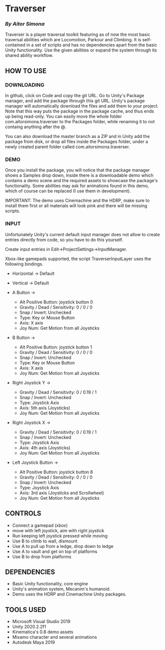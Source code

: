 # Traverser
### *By Aitor Simona*

Traverser is a player traversal toolkit featuring as of now the most basic traversal abilities which are Locomotion, Parkour and Climbing. It is self-contained in a set of scripts and has no dependencies apart from the basic Unity functionality. Use the given abilities or expand the system through its shared ability workflow.

## HOW TO USE 

### DOWNLOADING

In github, click on Code and copy the git URL. Go to Unity's Package manager, and add the package through this git URL. Unity's package manager will automatically
download the files and add them to your project. Note that this way puts the package in the package cache, and thus ends up being read-only. You can easily 
move the whole folder com.aitorsimona.traverser to the Packages folder, while renaming it to not containg anything after the @. 

You can also download the master branch as a ZIP and in Unity add the package from disk, or 
drop all files inside the Packages folder, under a newly created parent folder called com.aitorsimona.traverser.

### DEMO

Once you install the package, you will notice that the package manager shows a Samples drop down,
inside there is a downloadable demo which contains a demo scene and the required assets to showcase
the package's functionality. Some abilities may ask for animations found in this demo, which of course
can be replaced (I use them in development). 

IMPORTANT: The demo uses Cinemachine and the HDRP, make sure to install them first or all materials
will look pink and there will be missing scripts. 

### INPUT

Unfortunately Unity's current default input manager does not allow to create entries directly from code, so you have to do this yourself.

Create input entries in Edit->ProjectSettings->InputManager.

Xbox-like gamepads supported, the script TraverserInputLayer uses the following bindings.

- Horizontal -> Default

- Vertical -> Default

- A Button -> 
	- Alt Positive Button: joystick button 0
	- Gravity / Dead / Sensitivity: 0 / 0 / 0
	- Snap / Invert: Unchecked
	- Type: Key or Mouse Button
	- Axis: X axis
	- Joy Num: Get Motion from all Joysticks

- B Button -> 
	- Alt Positive Button: joystick button 1
	- Gravity / Dead / Sensitivity: 0 / 0 / 0
	- Snap / Invert: Unchecked
	- Type: Key or Mouse Button
	- Axis: X axis
	- Joy Num: Get Motion from all Joysticks

- Right Joystick Y -> 
	- Gravity / Dead / Sensitivity: 0 / 0.19 / 1
	- Snap / Invert: Unchecked
	- Type: Joystick Axis
	- Axis: 5th axis (Joysticks)
	- Joy Num: Get Motion from all Joysticks

- Right Joystick X -> 
	- Gravity / Dead / Sensitivity: 0 / 0.19 / 1
	- Snap / Invert: Unchecked
	- Type: Joystick Axis
	- Axis: 4th axis (Joysticks)
	- Joy Num: Get Motion from all Joysticks

- Left Joystick Button -> 
	- Alt Positive Button: joystick button 8
	- Gravity / Dead / Sensitivity: 0 / 0 / 0
	- Snap / Invert: Unchecked
	- Type: Joystick Axis
	- Axis: 3rd axis (Joysticks and Scrollwheel)
	- Joy Num: Get Motion from all Joysticks

## CONTROLS

- Connect a gamepad (xbox)
- move with left joystick, aim with right joystick
- Run keeping left joystick pressed while moving
- Use B to climb to wall, dismount
- Use A to pull up from a ledge, drop down to ledge
- Use A to vault and get on top of platforms
- Use B to drop from platforms

## DEPENDENCIES

- Basic Unity functionality, core engine
- Unity's animation system, Mecanim's humanoid. 
- Demo uses the HDRP and Cinemachine Unity packages.

## TOOLS USED

- Microsoft Visual Studio 2019
- Unity 2020.2.2f1
- Kinematica's 0.8 demo assets
- Mixamo character and several animations
- Autodesk Maya 2019
